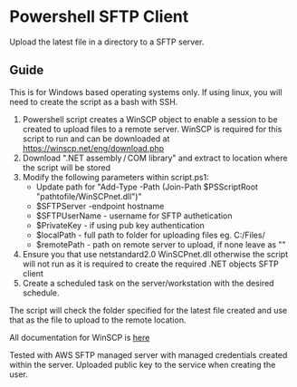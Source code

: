 <h1><b>Powershell SFTP Client</b></h1>

Upload the latest file in a directory to a SFTP server.

<h2>Guide</h2>

This is for Windows based operating systems only. If using linux, you will need to create the script as a bash with SSH.

1. Powershell script creates a WinSCP object to enable a session to be created to upload files to a remote server. WinSCP is required for this script to run and can be downloaded at https://winscp.net/eng/download.php
2. Download ".NET assembly / COM library" and extract to location where the script will be stored
3. Modify the following parameters within script.ps1:
    - Update path for "Add-Type -Path (Join-Path $PSScriptRoot "pathtofile/WinSCPnet.dll")"
    - $SFTPServer -endpoint hostname
    - $SFTPUserName - username for SFTP authetication
    - $PrivateKey - if using pub key authentication
    - $localPath - full path to folder for uploading files eg. C:/Files/
    - $remotePath - path on remote server to upload, if none leave as ""
4. Ensure you that use netstandard2.0 WinSCPnet.dll otherwise the script will not run as it is required to create the required .NET objects SFTP client
5. Create a scheduled task on the server/workstation with the desired schedule.

The script will check the folder specified for the latest file created and use that as the file to upload to the remote location.

All documentation for WinSCP is <a href="https://winscp.net/eng/docs/library_from_script"> here </a>

Tested with AWS SFTP managed server with managed credentials created within the server. Uploaded public key to the service when creating the user.
